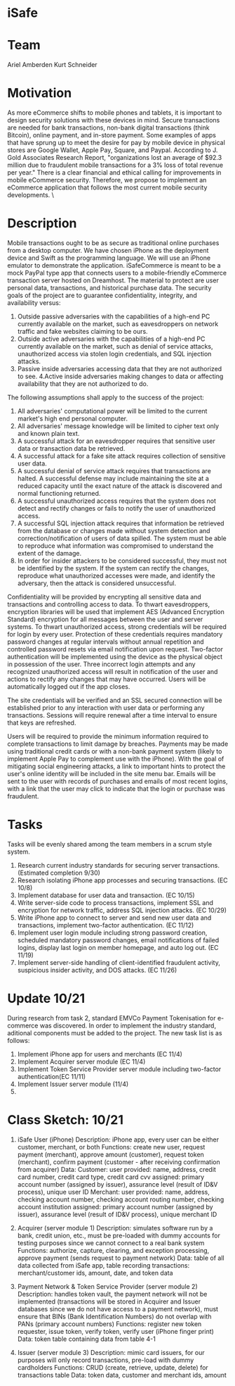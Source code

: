 # iSafe

# Team
Ariel Amberden
Kurt Schneider

# Motivation
As more eCommerce shifts to mobile phones and tablets, it is important to design security solutions with these devices in mind.  Secure transactions are needed for bank transactions, non-bank digital transactions (think Bitcoin), online payment, and in-store payment.  Some examples of apps that have sprung up to meet the desire for pay by mobile device in physical stores are Google Wallet, Apple Pay, Square, and Paypal.  According to J. Gold Associates Research Report, "organizations lost an average of \$92.3 million due to fraudulent mobile transactions for a 3\% loss of total revenue per year." There is a clear financial and ethical calling for improvements in mobile eCommerce security.  Therefore, we propose to implement an eCommerce application that follows the most current mobile security developments. \\

# Description
Mobile transactions ought to be as secure as traditional online purchases from a desktop computer.  We have chosen iPhone as the deployment device and Swift as the programming language.  We will use an iPhone emulator to demonstrate the application.  iSafeCommerce is meant to be a mock PayPal type app that connects users to a mobile-friendly eCommerce transaction server hosted on Dreamhost.  The material to protect are user personal data, transactions, and historical purchase data.  The security goals of the project are to guarantee confidentiality, integrity, and availability versus:
  1. Outside passive adversaries with the capabilities of a high-end PC currently available on the market, such as eavesdroppers on network traffic and fake websites claiming to be ours.
  2. Outside active adversaries with the capabilities of a high-end PC currently available on the market, such as denial of service attacks, unauthorized access via stolen login credentials, and SQL injection attacks.
  3. Passive inside adversaries accessing data that they are not authorized to see.
  4.Active inside adversaries making changes to data or affecting availability that they are not authorized to do.

The following assumptions shall apply to the success of the project:
  1. All adversaries' computational power will be limited to the current market's high end personal computer.
  2. All adversaries' message knowledge will be limited to cipher text only and known plain text.
  3. A successful attack for an eavesdropper requires that sensitive user data or transaction data be retrieved. 
  4. A successful attack for a fake site attack requires collection of sensitive user data.
  5. A successful denial of service attack requires that transactions are halted.  A successful defense may include maintaining the site at a reduced capacity until the exact nature of the attack is discovered and normal functioning returned.
  6. A successful unauthorized access requires that the system does not detect and rectify changes or fails to notify the user of unauthorized access.
  7. A successful SQL injection attack requires that information be retrieved from the database or changes made without system detection and correction/notification of users of data spilled.  The system must be able to reproduce what information was compromised to understand the extent of the damage.
  8. In order for insider attackers to be considered successful, they must not be identified by the system.  If the system can rectify the changes, reproduce what unauthorized accesses were made, and identify the adversary, then the attack is considered unsuccessful. 

Confidentiality will be provided by encrypting all sensitive data and transactions and controlling access to data.  To thwart eavesdroppers, encryption libraries will be used that implement AES (Advanced Encryption Standard) encryption for all messages between the user and server systems. To thwart unauthorized access, strong credentials will be required for login by every user.  Protection of these credentials requires mandatory password changes at regular intervals without annual repetition and controlled password resets via email notification upon request. Two-factor authentication will be implemented using the device as the physical object in possession of the user.  Three incorrect login attempts and any recognized unauthorized access will result in notification of the user and actions to rectify any changes that may have occurred.  Users will be automatically logged out if the app closes.

The site credentials will be verified and an SSL secured connection will be established prior to any interaction with user data or performing any transactions.  Sessions will require renewal after a time interval to ensure that keys are refreshed.

Users will be required to provide the minimum information required to complete transactions to limit damage by breaches. Payments may be made using traditional credit cards or with a non-bank payment system (likely to implement Apple Pay to complement use with the iPhone).  With the goal of mitigating social engineering attacks, a link to important hints to protect the user's online identity will be included in the site menu bar.  Emails will be sent to the user with records of purchases and emails of most recent logins, with a link that the user may click to indicate that the login or purchase was fraudulent. 

# Tasks
Tasks will be evenly shared among the team members in a scrum style system. 
  1. Research current industry standards for securing server transactions. (Estimated completion 9/30)
  2. Research isolating iPhone app processes and securing transactions. (EC 10/8)
  3. Implement database for user data and transaction. (EC 10/15)
  4. Write server-side code to process transactions, implement SSL and encryption for network traffic, address SQL injection attacks. (EC 10/29)
  5. Write iPhone app to connect to server and send new user data and transactions, implement two-factor authentication. (EC 11/12)
  6. Implement user login module including strong password creation, scheduled mandatory password changes, email notifications of failed logins, display last login on member homepage, and auto log out. (EC 11/19)
  7. Implement server-side handling of client-identified fraudulent activity, suspicious insider activity, and DOS attacks. (EC 11/26)

# Update 10/21
During research from task 2, standard EMVCo Payment Tokenisation for e-commerce was discovered.  In order to implement the industry standard, aditional components must be added to the project.  The new task list is as follows:
  1. Implement iPhone app for users and merchants (EC 11/4)
  2. Implement Acquirer server module (EC 11/4)
  3. Implement Token Service Provider server module including two-factor authentication(EC 11/11)
  4. Implement Issuer server module (11/4)
  5. 
# Class Sketch: 10/21
  1. iSafe User (iPhone)
    Description: iPhone app, every user can be either customer, merchant, or both
    Functions: create new user, request payment (merchant), approve amount (customer), request token (merchant), confirm payment (customer - after receiving confirmation from acquirer)
    Data:
        Customer: user provided: name, address, credit card number, credit card type, credit card cvv
                  assigned: primary account number (assigned by issuer), assurance level (result of ID&V process), unique user ID
        Merchant: user provided: name, address, checking account number, checking account routing number, checking account institution
                  assigned: primary account number (assigned by issuer), assurance level (result of ID&V process), unique merchant ID

  2. Acquirer (server module 1)
    Description: simulates software run by a bank, credit union, etc., must be pre-loaded with dummy accounts for testing purposes since we cannot connect to a real bank system
    Functions: authorize, capture, clearing, and exception processing, approve payment (sends request to payment network)
    Data: table of all data collected from iSafe app, table recording transactions: merchant/customer ids, amount, date, and token data
  
  3. Payment Network & Token Service Provider (server module 2)
    Description: handles token vault, the payment network will not be implemented (transactions will be stored in Acquirer and Issuer databases since we do not have access to a payment network), must ensure that BINs (Bank Identification Numbers) do not overlap with PANs (primary account numbers)
    Functions: register new token requester, issue token, verify token, verify user (iPhone finger print)
    Data: token table containing data from table 4-1
  
  4. Issuer (server module 3)
    Description: mimic card issuers, for our purposes will only record transactions, pre-load with dummy cardholders
    Functions: CRUD (create, retrieve, update, delete) for transactions table
    Data: token data, customer and merchant ids, amount
